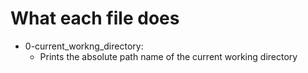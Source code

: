 # What each file does

- 0-current\_workng\_directory:
	- Prints the absolute path name of the current working directory
